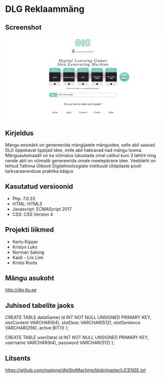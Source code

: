 # DLG Reklaammäng

## Screenshot
![Game screenshot](img/dlg_game.png)

## Kirjeldus
Mängu eesmärk on genereerida mängijatele mänguidee, selle abil saavad DLG õppekaval õppijad idee, mille abil
hakkavad nad mängu looma. Mänguautomaadil on ka võimalus lukustada omal valikul kuni 3 lahtrit ning nende abil on
võimalik genereerida omale meelepärane idee.
Veebileht on tehtud Tallinna Ülikooli Digitehnoloogiate instituudi üliõpilaste poolt tarkvaraarenduse praktika käigus

## Kasutatud versioonid
- Php: 7.0.33
- HTML: HTML5
- Javascript: ECMAScript 2017
- CSS: CSS Version 4

## Projekti liikmed
- Kertu Kipper
- Krislyn Luks
- Norman Salong
- Kaidi - Liis Liim
- Kristo Roots

## Mängu asukoht

  http://dlg.tlu.ee

## Juhised tabelite jaoks

CREATE TABLE dataGame(
id INT NOT NULL UNSIGNED PRIMARY KEY,
slotContent VARCHAR(64),
slotDesc VARCHAR(512),
slotSentence VARCHAR(256),
active BIT(1)
);

CREATE TABLE userData(
id INT NOT NULL UNSIGNED PRIMARY KEY,
username VARCHAR(64),
password VARCHAR(512)
);

## Litsents

https://github.com/nsalong/dlgSlotMachine/blob/master/LICENSE.txt
